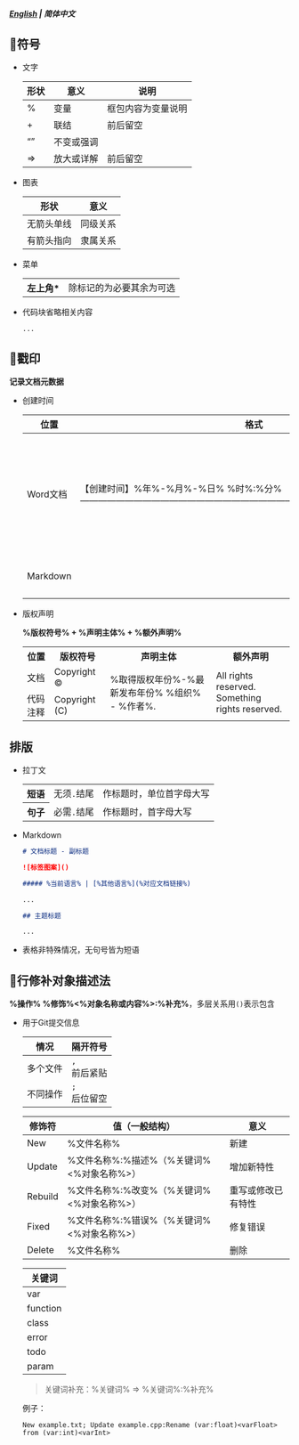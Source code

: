 ##### [English](https://github.com/ODCLAB/ODCSTD/blob/main/en-us/document_markup.md) | 简体中文

## 🔖符号

- 文字

    | 形状 | 意义       | 说明               |
    | ---- | ---------- | ------------------ |
    | %    | 变量       | 框包内容为变量说明 |
    | +    | 联结       | 前后留空           |
    | “”   | 不变或强调 |                    |
    | =>   | 放大或详解 | 前后留空           |

    

- 图表

  | 形状       | 意义     |
  | ---------- | -------- |
  | 无箭头单线 | 同级关系 |
  | 有箭头指向 | 隶属关系 |
  



- 菜单

  <table>
      <tr>
      	<th>左上角*</th>
          <td>除标记的为必要其余为可选</td>
      </tr>
  </table>

  

- 代码块省略相关内容

  ```
  ...
  ```

  

## 📌戳印

**记录文档元数据**

- 创建时间

  | 位置     | 格式                                                         | 备注                                                   |
  | -------- | ------------------------------------------------------------ | ------------------------------------------------------ |
  | Word文档 | 【创建时间】%年%-%月%-%日% %时%:%分%<br/>——————————————————————————————————————— | 出现于顶行顶格<br/>字体大小：五号<br/>字体颜色：#0c0c0 |
  | Markdown | <!--%年%-%月%-%日% %时%:%分%-->                              | 出现于顶行顶格                                         |

- 版权声明

  **%版权符号% + %声明主体% + %额外声明%**

  <table>
      <tr>
      	<th>位置</th>
          <th>版权符号</th>
          <th>声明主体</th>
          <th>额外声明</th>
      </tr>
      <tr>
      	<td>文档</td>
          <td>Copyright ©</td>
          <td rowspan="2">%取得版权年份%-%最新发布年份% %组织% - %作者%.</td>
          <td rowspan="2">All rights reserved.<br/>Something rights reserved.</td>
      </tr>
      <tr>
      	<td>代码注释</td>
          <td>Copyright (C)</td>
      </tr>
  </table>



## 排版

- 拉丁文

    <table>
        <tr>
            <th>短语</th>
            <td>无须<code>.</code>结尾</td>
            <td>作标题时，单位首字母大写</td>
        </tr>
        <tr>
            <th>句子</th>
            <td>必需<code>.</code>结尾</td>
            <td>作标题时，首字母大写</td>
        </tr>
    </table>

- Markdown

  ```markdown
  # 文档标题 - 副标题
  
  ![标签图案]()
  
  ##### %当前语言% | [%其他语言%](%对应文档链接%)
  
  ...
  
  ## 主题标题
  
  ...
  ```

- 表格非特殊情况，无句号皆为短语

  

## 📝行修补对象描述法

**%操作% %修饰%<%对象名称或内容%>:%补充%**，多层关系用`()`表示包含

- 用于Git提交信息

    | 情况     | 隔开符号         |
    | -------- | ---------------- |
    | 多个文件 | `,`<br/>前后紧贴 |
    | 不同操作 | `;`<br/>后位留空 |

    | 修饰符  | 值（一般结构）                            | 意义               |
    | ------- | ----------------------------------------- | ------------------ |
    | New     | %文件名称%                                | 新建               |
    | Update  | %文件名称%:%描述%（%关键词%<%对象名称%>） | 增加新特性         |
    | Rebuild | %文件名称%:%改变%（%关键词%<%对象名称%>） | 重写或修改已有特性 |
    | Fixed   | %文件名称%:%错误%（%关键词%<%对象名称%>） | 修复错误           |
    | Delete  | %文件名称%                                | 删除               |

    | 关键词   |
    | -------- |
    | var      |
    | function |
    | class    |
    | error    |
    | todo     |
    | param    |

	> 关键词补充：%关键词% => %关键词%:%补充%
	
	例子：
	
	```
	New example.txt; Update example.cpp:Rename (var:float)<varFloat> from (var:int)<varInt>